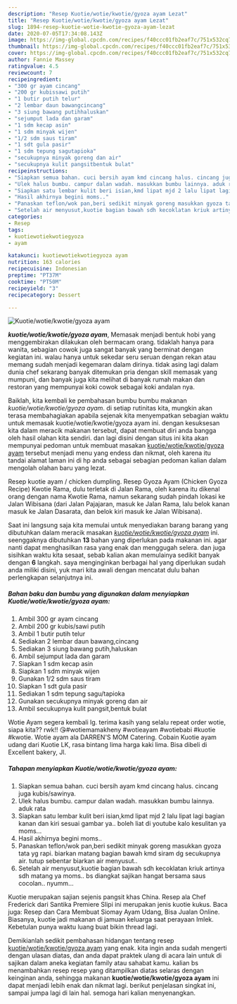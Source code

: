 ```yaml
---
description: "Resep Kuotie/wotie/kwotie/gyoza ayam Lezat"
title: "Resep Kuotie/wotie/kwotie/gyoza ayam Lezat"
slug: 1894-resep-kuotie-wotie-kwotie-gyoza-ayam-lezat
date: 2020-07-05T17:34:08.143Z
image: https://img-global.cpcdn.com/recipes/f40ccc01fb2eaf7c/751x532cq70/kuotiewotiekwotiegyoza-ayam-foto-resep-utama.jpg
thumbnail: https://img-global.cpcdn.com/recipes/f40ccc01fb2eaf7c/751x532cq70/kuotiewotiekwotiegyoza-ayam-foto-resep-utama.jpg
cover: https://img-global.cpcdn.com/recipes/f40ccc01fb2eaf7c/751x532cq70/kuotiewotiekwotiegyoza-ayam-foto-resep-utama.jpg
author: Fannie Massey
ratingvalue: 4.5
reviewcount: 7
recipeingredient:
- "300 gr ayam cincang"
- "200 gr kubissawi putih"
- "1 butir putih telur"
- "2 lembar daun bawangcincang"
- "3 siung bawang putihhaluskan"
- "sejumput lada dan garam"
- "1 sdm kecap asin"
- "1 sdm minyak wijen"
- "1/2 sdm saus tiram"
- "1 sdt gula pasir"
- "1 sdm tepung sagutapioka"
- "secukupnya minyak goreng dan air"
- "secukupnya kulit pangsitbentuk bulat"
recipeinstructions:
- "Siapkan semua bahan. cuci bersih ayam kmd cincang halus. cincang juga kubis/sawinya."
- "Ulek halus bumbu. campur dalan wadah. masukkan bumbu lainnya. aduk rata"
- "Siapkan satu lembar kulit beri isian,kmd lipat mjd 2 lalu lipat lagi bagian kanan dan kiri sesuai gambar ya.. boleh liat di youtube kalo kesulitan ya moms..."
- "Hasil akhirnya begini moms.."
- "Panaskan teflon/wok pan,beri sedikit minyak goreng masukkan gyoza tata yg rapi. biarkan matang bagian bawah kmd siram dg secukupnya air. tutup sebentar biarkan air menyusut.."
- "Setelah air menyusut,kuotie bagian bawah sdh kecoklatan kriuk artinya sdh matang ya moms.. bs diangkat sajikan hangat bersama saus cocolan.. nyumm..."
categories:
- Resep
tags:
- kuotiewotiekwotiegyoza
- ayam

katakunci: kuotiewotiekwotiegyoza ayam 
nutrition: 163 calories
recipecuisine: Indonesian
preptime: "PT37M"
cooktime: "PT50M"
recipeyield: "3"
recipecategory: Dessert

---
```



![Kuotie/wotie/kwotie/gyoza ayam](https://img-global.cpcdn.com/recipes/f40ccc01fb2eaf7c/751x532cq70/kuotiewotiekwotiegyoza-ayam-foto-resep-utama.jpg)

<b><i>kuotie/wotie/kwotie/gyoza ayam</i></b>, Memasak menjadi bentuk hobi yang menggembirakan dilakukan oleh bermacam orang. tidaklah hanya para wanita, sebagian cowok juga sangat banyak yang berminat dengan kegiatan ini. walau hanya untuk sekedar seru seruan dengan rekan atau memang sudah menjadi kegemaran dalam dirinya. tidak asing lagi dalam dunia chef sekarang banyak ditemukan pria dengan skill memasak yang mumpuni, dan banyak juga kita melihat di banyak rumah makan dan restoran yang mempunyai koki cowok sebagai koki andalan nya.

Baiklah, kita kembali ke pembahasan bumbu bumbu makanan <i>kuotie/wotie/kwotie/gyoza ayam</i>. di setiap rutinitas kita, mungkin akan terasa membahagiakan apabila sejenak kita menyempatkan sebagian waktu untuk memasak kuotie/wotie/kwotie/gyoza ayam ini. dengan kesuksesan kita dalam meracik makanan tersebut, dapat membuat diri anda bangga oleh hasil olahan kita sendiri. dan lagi disini dengan situs ini kita akan mempunyai pedoman untuk membuat masakan <u>kuotie/wotie/kwotie/gyoza ayam</u> tersebut menjadi menu yang endess dan nikmat, oleh karena itu tandai alamat laman ini di hp anda sebagai sebagian pedoman kalian dalam mengolah olahan baru yang lezat.

Resep kuotie ayam / chicken dumpling. Resep Gyoza Ayam (Chicken Gyoza Recipe) Kwotie Rama, dulu terletak di Jalan Rama, oleh karena itu dikenal orang dengan nama Kwotie Rama, namun sekarang sudah pindah lokasi ke Jalan Wibisana (dari Jalan Pajajaran, masuk ke Jalan Rama, lalu belok kanan masuk ke Jalan Dasarata, dan belok kiri masuk ke Jalan Wibisana).


Saat ini langsung saja kita memulai untuk menyediakan barang barang yang dibutuhkan dalam meracik masakan <u><i>kuotie/wotie/kwotie/gyoza ayam</i></u> ini. seenggaknya dibutuhkan <b>13</b> bahan yang diperlukan pada makanan ini. agar nanti dapat menghasilkan rasa yang enak dan menggugah selera. dan juga sisihkan waktu kita sesaat, sebab kalian akan memulainya sedikit banyak dengan <b>6</b> langkah. saya menginginkan berbagai hal yang diperlukan sudah anda miliki disini, yuk mari kita awali dengan mencatat dulu bahan perlengkapan selanjutnya ini.

<!--inarticleads1-->

##### Bahan baku dan bumbu yang digunakan dalam menyiapkan Kuotie/wotie/kwotie/gyoza ayam:

1. Ambil 300 gr ayam cincang
1. Ambil 200 gr kubis/sawi putih
1. Ambil 1 butir putih telur
1. Sediakan 2 lembar daun bawang,cincang
1. Sediakan 3 siung bawang putih,haluskan
1. Ambil sejumput lada dan garam
1. Siapkan 1 sdm kecap asin
1. Siapkan 1 sdm minyak wijen
1. Gunakan 1/2 sdm saus tiram
1. Siapkan 1 sdt gula pasir
1. Sediakan 1 sdm tepung sagu/tapioka
1. Gunakan secukupnya minyak goreng dan air
1. Ambil secukupnya kulit pangsit,bentuk bulat


Wotie Ayam segera kembali lg. terima kasih yang selalu repeat order wotie, siapa kita?? rwk!! 😘#wotiemamakheny #wotieayam #wotiebabi #kuotie #kwotie. Wotie ayam ala DARREN&#39;S MOM Catering. Cobain Kuotie ayam udang dari Kuotie LK, rasa bintang lima harga kaki lima. Bisa dibeli di Excellent bakery, Jl. 

<!--inarticleads2-->

##### Tahapan menyiapkan Kuotie/wotie/kwotie/gyoza ayam:

1. Siapkan semua bahan. cuci bersih ayam kmd cincang halus. cincang juga kubis/sawinya.
1. Ulek halus bumbu. campur dalan wadah. masukkan bumbu lainnya. aduk rata
1. Siapkan satu lembar kulit beri isian,kmd lipat mjd 2 lalu lipat lagi bagian kanan dan kiri sesuai gambar ya.. boleh liat di youtube kalo kesulitan ya moms...
1. Hasil akhirnya begini moms..
1. Panaskan teflon/wok pan,beri sedikit minyak goreng masukkan gyoza tata yg rapi. biarkan matang bagian bawah kmd siram dg secukupnya air. tutup sebentar biarkan air menyusut..
1. Setelah air menyusut,kuotie bagian bawah sdh kecoklatan kriuk artinya sdh matang ya moms.. bs diangkat sajikan hangat bersama saus cocolan.. nyumm...


Kuotie merupakan sajian sejenis pangsit khas China. Resep ala Chef Frederick dari Santika Premiere Slipi ini merupakan jenis kuotie kukus. Baca juga: Resep dan Cara Membuat Siomay Ayam Udang, Bisa Jualan Online. Biasanya, kuotie jadi makanan di jamuan keluarga saat perayaan Imlek. Kebetulan punya waktu luang buat bikin thread lagi. 

Demikianlah sedikit pembahasan hidangan tentang resep <u>kuotie/wotie/kwotie/gyoza ayam</u> yang enak. kita ingin anda sudah mengerti dengan ulasan diatas, dan anda dapat praktek ulang di acara lain untuk di sajikan dalam aneka kegiatan family atau sahabat kamu. kalian bs menambahkan resep resep yang ditampilkan diatas selaras dengan keinginan anda, sehingga makanan <b>kuotie/wotie/kwotie/gyoza ayam</b> ini dapat menjadi lebih enak dan nikmat lagi. berikut penjelasan singkat ini, sampai jumpa lagi di lain hal. semoga hari kalian menyenangkan.
